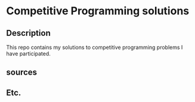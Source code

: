 # Competitive Programming solutions

## Description

This repo contains my solutions to competitive programming problems I have participated. 

## sources

## Etc.

